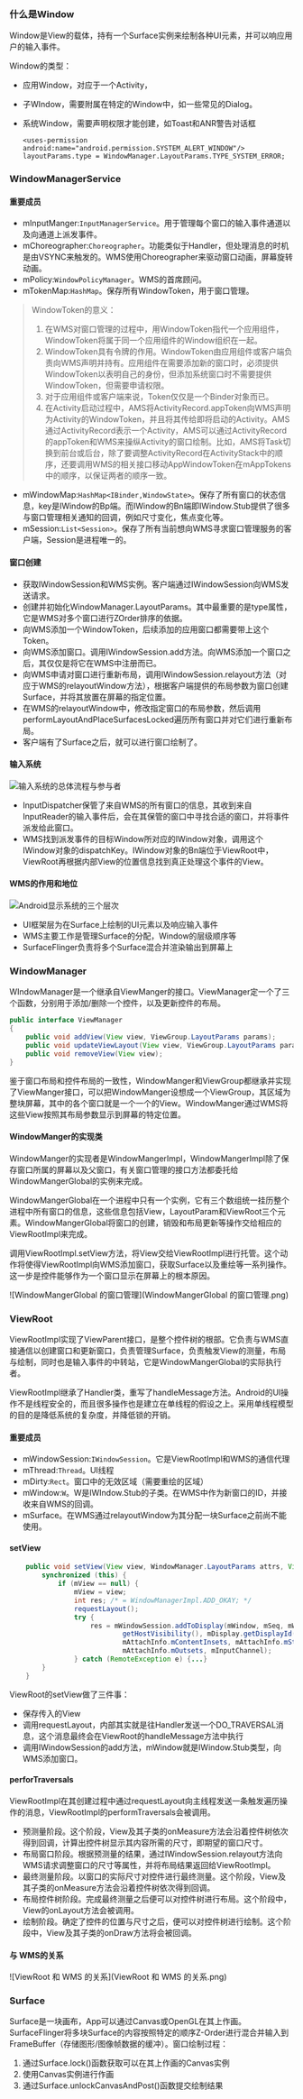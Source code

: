 ### 什么是Window

Window是View的载体，持有一个Surface实例来绘制各种UI元素，并可以响应用户的输入事件。

Window的类型：

- 应用Window，对应于一个Activity，
- 子WIndow，需要附属在特定的Window中，如一些常见的Dialog。
- 系统Window，需要声明权限才能创建，如Toast和ANR警告对话框

    `<uses-permission android:name="android.permission.SYSTEM_ALERT_WINDOW"/>`
    `layoutParams.type = WindowManager.LayoutParams.TYPE_SYSTEM_ERROR;`
### WindowManagerService

#### 重要成员

- mInputManger:`InputManagerService`。用于管理每个窗口的输入事件通道以及向通道上派发事件。
- mChoreographer:`Choreographer`。功能类似于Handler，但处理消息的时机是由VSYNC来触发的。WMS使用Choreographer来驱动窗口动画，屏幕旋转动画。
- mPolicy:`WindowPolicyManager`。WMS的首席顾问。
- mTokenMap:`HashMap`。保存所有WindowToken，用于窗口管理。

> WindowToken的意义：
>
> 1. 在WMS对窗口管理的过程中，用WindowToken指代一个应用组件，WindowToken将属于同一个应用组件的Window组织在一起。
> 2. WindowToken具有令牌的作用。WindowToken由应用组件或客户端负责向WMS声明并持有。应用组件在需要添加新的窗口时，必须提供WindowToken以表明自己的身份，但添加系统窗口时不需要提供WindowToken，但需要申请权限。
> 3. 对于应用组件或客户端来说，Token仅仅是一个Binder对象而已。
> 4. 在Activity启动过程中，AMS将ActivityRecord.appToken向WMS声明为Activity的WindowToken，并且将其传给即将启动的Activity。AMS通过ActivityRecord表示一个Activity，AMS可以通过ActivityRecord的appToken和WMS来操纵Activity的窗口绘制。比如，AMS将Task切换到前台或后台，除了要调整ActivityRecord在ActivityStack中的顺序，还要调用WMS的相关接口移动AppWindowToken在mAppTokens中的顺序，以保证两者的顺序一致。

- mWindowMap:`HashMap<IBinder,WindowState>`。保存了所有窗口的状态信息，key是IWindow的Bp端。而IWindow的Bn端即IWindow.Stub提供了很多与窗口管理相关通知的回调，例如尺寸变化，焦点变化等。
- mSession:`List<Session>`。保存了所有当前想向WMS寻求窗口管理服务的客户端，Session是进程唯一的。

#### 窗口创建

- 获取IWindowSession和WMS实例。客户端通过IWindowSession向WMS发送请求。
- 创建并初始化WindowManager.LayoutParams。其中最重要的是type属性，它是WMS对多个窗口进行ZOrder排序的依据。
- 向WMS添加一个WindowToken，后续添加的应用窗口都需要带上这个Token。
- 向WMS添加窗口。调用IWindowSession.add方法。向WMS添加一个窗口之后，其仅仅是将它在WMS中注册而已。
- 向WMS申请对窗口进行重新布局，调用IWindowSession.relayout方法（对应于WMS的relayoutWindow方法），根据客户端提供的布局参数为窗口创建Surface，并将其放置在屏幕的指定位置。
- 在WMS的relayoutWindow中，修改指定窗口的布局参数，然后调用performLayoutAndPlaceSurfacesLocked遍历所有窗口并对它们进行重新布局。
- 客户端有了Surface之后，就可以进行窗口绘制了。

#### 输入系统

![输入系统的总体流程与参与者](输入系统的总体流程与参与者.png)

- InputDispatcher保管了来自WMS的所有窗口的信息，其收到来自InputReader的输入事件后，会在其保管的窗口中寻找合适的窗口，并将事件派发给此窗口。
- WMS找到派发事件的目标Window所对应的IWindow对象，调用这个IWindow对象的dispatchKey。IWindow对象的Bn端位于ViewRoot中，ViewRoot再根据内部View的位置信息找到真正处理这个事件的View。

#### WMS的作用和地位

![Android显示系统的三个层次](Android显示系统的三个层次.png)

- UI框架层为在Surface上绘制的UI元素以及响应输入事件
- WMS主要工作是管理Surface的分配，Window的层级顺序等
- SurfaceFlinger负责将多个Surface混合并渲染输出到屏幕上

### WindowManager

WIndowManager是一个继承自ViewManger的接口。ViewManager定一个了三个函数，分别用于添加/删除一个控件，以及更新控件的布局。
``` java
public interface ViewManager
{
    public void addView(View view, ViewGroup.LayoutParams params);
    public void updateViewLayout(View view, ViewGroup.LayoutParams params);
    public void removeView(View view);
}
```

鉴于窗口布局和控件布局的一致性，WindowManger和ViewGroup都继承并实现了ViewManger接口，可以把WindowManger设想成一个ViewGroup，其区域为整块屏幕，其中的各个窗口就是一个一个的View。WindowManger通过WMS将这些View按照其布局参数显示到屏幕的特定位置。

#### WindowManger的实现类

WindowManger的实现者是WindowMangerImpl，WindowMangerImpl除了保存窗口所属的屏幕以及父窗口，有关窗口管理的接口方法都委托给WindowMangerGlobal的实例来完成。

WindowMangerGlobal在一个进程中只有一个实例，它有三个数组统一挂历整个进程中所有窗口的信息，这些信息包括View，LayoutParam和ViewRoot三个元素。WindowMangerGlobal将窗口的创建，销毁和布局更新等操作交给相应的ViewRootImpl来完成。

调用ViewRootImpl.setView方法，将View交给ViewRootImpl进行托管。这个动作将使得ViewRootImpl向WMS添加窗口，获取Surface以及重绘等一系列操作。这一步是控件能够作为一个窗口显示在屏幕上的根本原因。

![WindowMangerGlobal 的窗口管理](WindowMangerGlobal 的窗口管理.png)

### ViewRoot

ViewRootImpl实现了ViewParent接口，是整个控件树的根部。它负责与WMS直接通信以创建窗口和更新窗口，负责管理Surface，负责触发View的测量，布局与绘制，同时也是输入事件的中转站，它是WindowMangerGlobal的实际执行者。

ViewRootImpl继承了Handler类，重写了handleMessage方法。Android的UI操作不是线程安全的，而且很多操作也是建立在单线程的假设之上。采用单线程模型的目的是降低系统的复杂度，并降低锁的开销。

#### 重要成员

- mWindowSession:`IWindowSession`。它是ViewRootImpl和WMS的通信代理
- mThread:`Thread`。UI线程
- mDirty:`Rect`。窗口中的无效区域（需要重绘的区域）
- mWindow:`W`。W是IWIndow.Stub的子类。在WMS中作为新窗口的ID，并接收来自WMS的回调。
- mSurface。在WMS通过relayoutWindow为其分配一块Surface之前尚不能使用。

#### setView

```java
    public void setView(View view, WindowManager.LayoutParams attrs, View panelParentView) {
        synchronized (this) {
            if (mView == null) {
                mView = view;
                int res; /* = WindowManagerImpl.ADD_OKAY; */
                requestLayout();
                try {
                    res = mWindowSession.addToDisplay(mWindow, mSeq, mWindowAttributes,
                            getHostVisibility(), mDisplay.getDisplayId(),
                            mAttachInfo.mContentInsets, mAttachInfo.mStableInsets,
                            mAttachInfo.mOutsets, mInputChannel);
                } catch (RemoteException e) {...}
        }
    }
```

ViewRoot的setView做了三件事：

- 保存传入的View
- 调用requestLayout，内部其实就是往Handler发送一个DO_TRAVERSAL消息，这个消息最终会在ViewRoot的handleMessage方法中执行
- 调用IWindowSession的add方法，mWindow就是IWindow.Stub类型，向WMS添加窗口。

#### perforTraversals

ViewRootImpl在其创建过程中通过requestLayout向主线程发送一条触发遍历操作的消息，ViewRootImpl的performTraversals会被调用。

- 预测量阶段。这个阶段，View及其子类的onMeasure方法会沿着控件树依次得到回调，计算出控件树显示其内容所需的尺寸，即期望的窗口尺寸。
- 布局窗口阶段。根据预测量的结果，通过IWindowSession.relayout方法向WMS请求调整窗口的尺寸等属性，并将布局结果返回给ViewRootImpl。
- 最终测量阶段。以窗口的实际尺寸对控件进行最终测量。这个阶段，View及其子类的onMeasure方法会沿着控件树依次得到回调。
- 布局控件树阶段。完成最终测量之后便可以对控件树进行布局。这个阶段中，View的onLayout方法会被调用。
- 绘制阶段。确定了控件的位置与尺寸之后，便可以对控件树进行绘制。这个阶段中，View及其子类的onDraw方法将会被回调。

#### 与 WMS的关系

![ViewRoot 和 WMS 的关系](ViewRoot 和 WMS 的关系.png)

### Surface

Surface是一块画布，App可以通过Canvas或OpenGL在其上作画。SurfaceFlinger将多块Surface的内容按照特定的顺序Z-Order进行混合并输入到FrameBuffer（存储图形/图像帧数据的缓冲）。窗口绘制过程：

1. 通过Surface.lock()函数获取可以在其上作画的Canvas实例
2. 使用Canvas实例进行作画
3. 通过Surface.unlockCanvasAndPost()函数提交绘制结果

